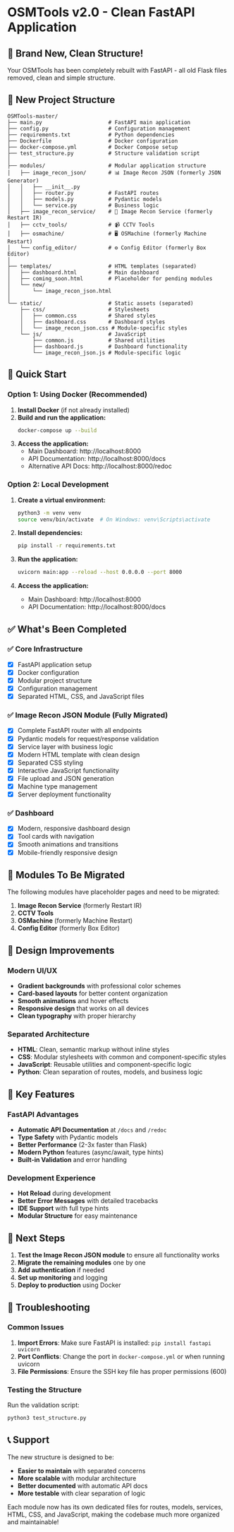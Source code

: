 # OSMTools v2.0 - Clean FastAPI Application

## 🎉 Brand New, Clean Structure!

Your OSMTools has been completely rebuilt with FastAPI - all old Flask files removed, clean and simple structure.

## 📁 New Project Structure

```
OSMTools-master/
├── main.py                     # FastAPI main application
├── config.py                   # Configuration management
├── requirements.txt            # Python dependencies
├── Dockerfile                  # Docker configuration
├── docker-compose.yml          # Docker Compose setup
├── test_structure.py           # Structure validation script
│
├── modules/                    # Modular application structure
│   ├── image_recon_json/       # 📊 Image Recon JSON (formerly JSON Generator)
│   │   ├── __init__.py
│   │   ├── router.py           # FastAPI routes
│   │   ├── models.py           # Pydantic models
│   │   └── service.py          # Business logic
│   ├── image_recon_service/    # 🔄 Image Recon Service (formerly Restart IR)
│   ├── cctv_tools/             # 📹 CCTV Tools
│   ├── osmachine/              # 🖥️ OSMachine (formerly Machine Restart)
│   └── config_editor/          # ⚙️ Config Editor (formerly Box Editor)
│
├── templates/                  # HTML templates (separated)
│   ├── dashboard.html          # Main dashboard
│   ├── coming_soon.html        # Placeholder for pending modules
│   └── new/
│       └── image_recon_json.html
│
└── static/                     # Static assets (separated)
    ├── css/                    # Stylesheets
    │   ├── common.css          # Shared styles
    │   ├── dashboard.css       # Dashboard styles
    │   └── image_recon_json.css # Module-specific styles
    └── js/                     # JavaScript
        ├── common.js           # Shared utilities
        ├── dashboard.js        # Dashboard functionality
        └── image_recon_json.js # Module-specific logic
```

## 🚀 Quick Start

### Option 1: Using Docker (Recommended)

1. **Install Docker** (if not already installed)
2. **Build and run the application:**
   ```bash
   docker-compose up --build
   ```
3. **Access the application:**
   - Main Dashboard: http://localhost:8000
   - API Documentation: http://localhost:8000/docs
   - Alternative API Docs: http://localhost:8000/redoc

### Option 2: Local Development

1. **Create a virtual environment:**
   ```bash
   python3 -m venv venv
   source venv/bin/activate  # On Windows: venv\Scripts\activate
   ```

2. **Install dependencies:**
   ```bash
   pip install -r requirements.txt
   ```

3. **Run the application:**
   ```bash
   uvicorn main:app --reload --host 0.0.0.0 --port 8000
   ```

4. **Access the application:**
   - Main Dashboard: http://localhost:8000
   - API Documentation: http://localhost:8000/docs

## ✅ What's Been Completed

### ✅ Core Infrastructure
- [x] FastAPI application setup
- [x] Docker configuration
- [x] Modular project structure
- [x] Configuration management
- [x] Separated HTML, CSS, and JavaScript files

### ✅ Image Recon JSON Module (Fully Migrated)
- [x] Complete FastAPI router with all endpoints
- [x] Pydantic models for request/response validation
- [x] Service layer with business logic
- [x] Modern HTML template with clean design
- [x] Separated CSS styling
- [x] Interactive JavaScript functionality
- [x] File upload and JSON generation
- [x] Machine type management
- [x] Server deployment functionality

### ✅ Dashboard
- [x] Modern, responsive dashboard design
- [x] Tool cards with navigation
- [x] Smooth animations and transitions
- [x] Mobile-friendly responsive design

## 🚧 Modules To Be Migrated

The following modules have placeholder pages and need to be migrated:

1. **Image Recon Service** (formerly Restart IR)
2. **CCTV Tools** 
3. **OSMachine** (formerly Machine Restart)
4. **Config Editor** (formerly Box Editor)

## 🎨 Design Improvements

### Modern UI/UX
- **Gradient backgrounds** with professional color schemes
- **Card-based layouts** for better content organization
- **Smooth animations** and hover effects
- **Responsive design** that works on all devices
- **Clean typography** with proper hierarchy

### Separated Architecture
- **HTML**: Clean, semantic markup without inline styles
- **CSS**: Modular stylesheets with common and component-specific styles
- **JavaScript**: Reusable utilities and component-specific logic
- **Python**: Clean separation of routes, models, and business logic

## 🔧 Key Features

### FastAPI Advantages
- **Automatic API Documentation** at `/docs` and `/redoc`
- **Type Safety** with Pydantic models
- **Better Performance** (2-3x faster than Flask)
- **Modern Python** features (async/await, type hints)
- **Built-in Validation** and error handling

### Development Experience
- **Hot Reload** during development
- **Better Error Messages** with detailed tracebacks
- **IDE Support** with full type hints
- **Modular Structure** for easy maintenance

## 📝 Next Steps

1. **Test the Image Recon JSON module** to ensure all functionality works
2. **Migrate the remaining modules** one by one
3. **Add authentication** if needed
4. **Set up monitoring** and logging
5. **Deploy to production** using Docker

## 🐛 Troubleshooting

### Common Issues

1. **Import Errors**: Make sure FastAPI is installed: `pip install fastapi uvicorn`
2. **Port Conflicts**: Change the port in `docker-compose.yml` or when running uvicorn
3. **File Permissions**: Ensure the SSH key file has proper permissions (600)

### Testing the Structure
Run the validation script:
```bash
python3 test_structure.py
```

## 📞 Support

The new structure is designed to be:
- **Easier to maintain** with separated concerns
- **More scalable** with modular architecture  
- **Better documented** with automatic API docs
- **More testable** with clear separation of logic

Each module now has its own dedicated files for routes, models, services, HTML, CSS, and JavaScript, making the codebase much more organized and maintainable!
